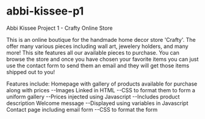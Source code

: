 # abbi-kissee-p1

Abbi Kissee Project 1 - Crafty Online Store

This is an online boutique for the handmade home decor store 'Crafty'.
The offer many various pieces including wall art, jewelery holders, and many more!
This site features all our available pieces to purchase.
You can browse the store and once you have chosen your favorite items you can just use the contact form
to send them an email and they will get those items shipped out to you!

Features include:
Homepage with gallery of products available for purchase along with prices
--Images Linked in HTML
--CSS to format them to form a uniform gallery
--Prices injected using Javascript
--Includes product description
Welcome message
--Displayed using variables in Javascript
Contact page including email form
--CSS to format the form
